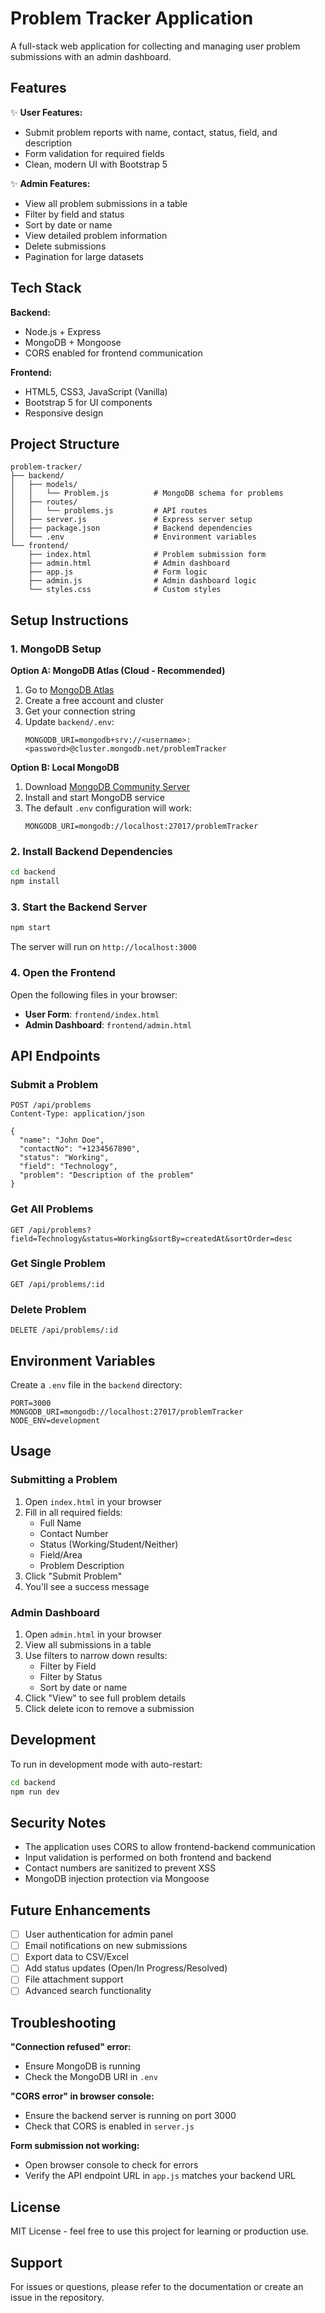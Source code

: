 # Problem Tracker Application

A full-stack web application for collecting and managing user problem submissions with an admin dashboard.

## Features

✨ **User Features:**
- Submit problem reports with name, contact, status, field, and description
- Form validation for required fields
- Clean, modern UI with Bootstrap 5

✨ **Admin Features:**
- View all problem submissions in a table
- Filter by field and status
- Sort by date or name
- View detailed problem information
- Delete submissions
- Pagination for large datasets

## Tech Stack

**Backend:**
- Node.js + Express
- MongoDB + Mongoose
- CORS enabled for frontend communication

**Frontend:**
- HTML5, CSS3, JavaScript (Vanilla)
- Bootstrap 5 for UI components
- Responsive design

## Project Structure

```
problem-tracker/
├── backend/
│   ├── models/
│   │   └── Problem.js          # MongoDB schema for problems
│   ├── routes/
│   │   └── problems.js         # API routes
│   ├── server.js               # Express server setup
│   ├── package.json            # Backend dependencies
│   └── .env                    # Environment variables
└── frontend/
    ├── index.html              # Problem submission form
    ├── admin.html              # Admin dashboard
    ├── app.js                  # Form logic
    ├── admin.js                # Admin dashboard logic
    └── styles.css              # Custom styles
```

## Setup Instructions

### 1. MongoDB Setup

**Option A: MongoDB Atlas (Cloud - Recommended)**

1. Go to [MongoDB Atlas](https://www.mongodb.com/cloud/atlas)
2. Create a free account and cluster
3. Get your connection string
4. Update `backend/.env`:
   ```
   MONGODB_URI=mongodb+srv://<username>:<password>@cluster.mongodb.net/problemTracker
   ```

**Option B: Local MongoDB**

1. Download [MongoDB Community Server](https://www.mongodb.com/try/download/community)
2. Install and start MongoDB service
3. The default `.env` configuration will work:
   ```
   MONGODB_URI=mongodb://localhost:27017/problemTracker
   ```

### 2. Install Backend Dependencies

```bash
cd backend
npm install
```

### 3. Start the Backend Server

```bash
npm start
```

The server will run on `http://localhost:3000`

### 4. Open the Frontend

Open the following files in your browser:

- **User Form**: `frontend/index.html`
- **Admin Dashboard**: `frontend/admin.html`

## API Endpoints

### Submit a Problem
```
POST /api/problems
Content-Type: application/json

{
  "name": "John Doe",
  "contactNo": "+1234567890",
  "status": "Working",
  "field": "Technology",
  "problem": "Description of the problem"
}
```

### Get All Problems
```
GET /api/problems?field=Technology&status=Working&sortBy=createdAt&sortOrder=desc
```

### Get Single Problem
```
GET /api/problems/:id
```

### Delete Problem
```
DELETE /api/problems/:id
```

## Environment Variables

Create a `.env` file in the `backend` directory:

```env
PORT=3000
MONGODB_URI=mongodb://localhost:27017/problemTracker
NODE_ENV=development
```

## Usage

### Submitting a Problem

1. Open `index.html` in your browser
2. Fill in all required fields:
   - Full Name
   - Contact Number
   - Status (Working/Student/Neither)
   - Field/Area
   - Problem Description
3. Click "Submit Problem"
4. You'll see a success message

### Admin Dashboard

1. Open `admin.html` in your browser
2. View all submissions in a table
3. Use filters to narrow down results:
   - Filter by Field
   - Filter by Status
   - Sort by date or name
4. Click "View" to see full problem details
5. Click delete icon to remove a submission

## Development

To run in development mode with auto-restart:

```bash
cd backend
npm run dev
```

## Security Notes

- The application uses CORS to allow frontend-backend communication
- Input validation is performed on both frontend and backend
- Contact numbers are sanitized to prevent XSS
- MongoDB injection protection via Mongoose

## Future Enhancements

- [ ] User authentication for admin panel
- [ ] Email notifications on new submissions
- [ ] Export data to CSV/Excel
- [ ] Add status updates (Open/In Progress/Resolved)
- [ ] File attachment support
- [ ] Advanced search functionality

## Troubleshooting

**"Connection refused" error:**
- Ensure MongoDB is running
- Check the MongoDB URI in `.env`

**"CORS error" in browser console:**
- Ensure the backend server is running on port 3000
- Check that CORS is enabled in `server.js`

**Form submission not working:**
- Open browser console to check for errors
- Verify the API endpoint URL in `app.js` matches your backend URL

## License

MIT License - feel free to use this project for learning or production use.

## Support

For issues or questions, please refer to the documentation or create an issue in the repository.

